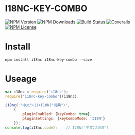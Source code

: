I18NC-KEY-COMBO
==================


[![NPM Version][npm-image]][npm-url]
[![NPM Downloads][downloads-image]][npm-url]
[![Build Status][travis-image]][travis-url]
[![Coveralls][coveralls-image]][coveralls-url]
[![NPM License][license-image]][npm-url]

# Install

```
npm install i18nc i18nc-key-combo --save
```

# Useage

```javascript
var i18nc = require('i18nc');
require('i18nc-key-combo')(i18nc);

i18nc('"中文"+11+I18N("词典")',
	{
		pluginEnabled: {keyCombo: true},
		pluginSettings: {keyComboMode: 'I18N'}
	});
console.log(i18nc.code);	// I18N('中文11词典')
```


[npm-image]: http://img.shields.io/npm/v/i18nc-key-combo.svg
[downloads-image]: http://img.shields.io/npm/dm/i18nc-key-combo.svg
[npm-url]: https://www.npmjs.org/package/i18nc-key-combo
[travis-image]: http://img.shields.io/travis/Bacra/node-i18nc-key-combo/master.svg?label=linux
[travis-url]: https://travis-ci.org/Bacra/node-i18nc-key-combo
[coveralls-image]: https://img.shields.io/coveralls/Bacra/node-i18nc-key-combo.svg
[coveralls-url]: https://coveralls.io/github/Bacra/node-i18nc-key-combo
[license-image]: http://img.shields.io/npm/l/i18nc-key-combo.svg
